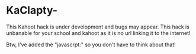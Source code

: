 # KaClapty-

This Kahoot hack is under development and bugs may appear. This hack is unbanable for your school and kahoot as it is no url linking it to the internet!

Btw, I've added the "javascrpt:" so you don't have to think about that!
